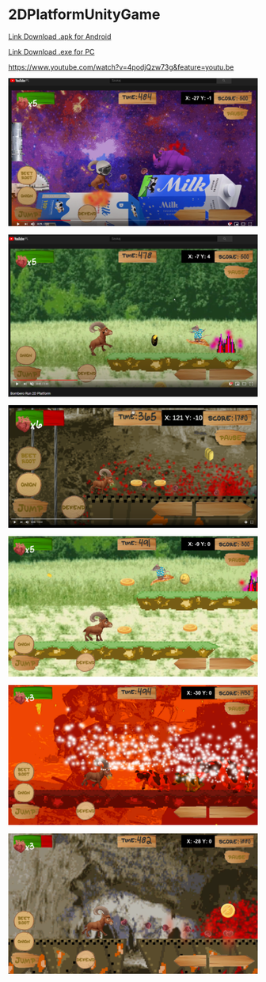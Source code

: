 # 2DPlatformUnityGame

<a target="_blank" rel="noopener noreferrer" href="https://drive.google.com/file/d/1nmx4EDqKF1TZviphy5tuYviqvhmzXdZP/view?usp=sharing">Link Download .apk for Android</a>

<a target="_blank" rel="noopener noreferrer" href="https://drive.google.com/file/d/1qRa6QO3pqGrrMfe_ZFKka_gcAFQivgkG/view?usp=sharing">Link Download .exe for PC</a>

https://www.youtube.com/watch?v=4podjQzw73g&feature=youtu.be

[![Watch the video](https://github.com/mateuszd2411/2DPlatformUnityGame/blob/master/Screens/yt1.png?raw=true)](https://www.youtube.com/watch?v=4podjQzw73g&feature=youtu.be)

[![Watch the video](https://github.com/mateuszd2411/2DPlatformUnityGame/blob/master/Screens/yt2.png?raw=true)](https://www.youtube.com/watch?v=ECLrgVrAe-g&feature=youtu.be)

[![Watch the video](https://github.com/mateuszd2411/2DPlatformUnityGame/blob/master/Screens/yt3.png?raw=true)](https://www.youtube.com/watch?v=4podjQzw73g&feature=youtu.be)


[![Watch the video](https://github.com/mateuszd2411/2DPlatformUnityGame/blob/master/Screens/2D%20Platform%2014.08.2020%2019_19_01.png?raw=true)](https://www.youtube.com/watch?v=4podjQzw73g&feature=youtu.be)

[![Watch the video](https://github.com/mateuszd2411/2DPlatformUnityGame/blob/master/Screens/2D%20Platform%2014.08.2020%2019_20_35.png?raw=true)](https://www.youtube.com/watch?v=4podjQzw73g&feature=youtu.be)

[![Watch the video](https://github.com/mateuszd2411/2DPlatformUnityGame/blob/master/Screens/2D%20Platform%2014.08.2020%2019_21_09.png?raw=true)](https://www.youtube.com/watch?v=4podjQzw73g&feature=youtu.be)
